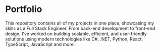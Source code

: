 # Portfolio
This repository contains all of my projects in one place, showcasing my skills as a Full Stack Engineer. From back-end development to front-end design, I’ve worked on building scalable, efficient, and user-friendly solutions using modern technologies like C#, .NET, Python, React, TypeScript, JavaScript and more.
